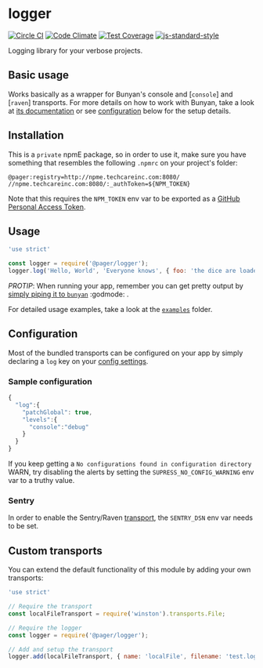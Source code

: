 # logger
[![Circle CI](https://circleci.com/gh/pagerinc/logger.svg?style=svg&circle-token=5d187ad739918f3029e28534e5bf046ece8120ae)](https://circleci.com/gh/pagerinc/logger) [![Code Climate](https://codeclimate.com/repos/556dcfce6956802d790056d6/badges/ab64b16efb1ac1481125/gpa.svg)](https://codeclimate.com/repos/556dcfce6956802d790056d6/feed) [![Test Coverage](https://codeclimate.com/repos/556dcfce6956802d790056d6/badges/ab64b16efb1ac1481125/coverage.svg)](https://codeclimate.com/repos/556dcfce6956802d790056d6/coverage) [![js-standard-style](https://img.shields.io/badge/code%20style-standard-brightgreen.svg?style=flat)](https://github.com/feross/standard)

Logging library for your verbose projects.


## Basic usage

Works basically as a wrapper for Bunyan's console and [`console`] and [`raven`] transports. For more details on how to work with Bunyan, take a look at [its documentation](https://github.com/trentm/node-bunyan) or see [configuration](#Configuration) below for the setup details.


## Installation

This is a `private` npmE package, so in order to use it, make sure you have something that resembles the following `.npmrc` on your project's folder:

```
@pager:registry=http://npme.techcareinc.com:8080/
//npme.techcareinc.com:8080/:_authToken=${NPM_TOKEN}
```

Note that this requires the `NPM_TOKEN` env var to be exported as a [GitHub Personal Access Token](https://help.github.com/articles/creating-an-access-token-for-command-line-use/).


## Usage

```javascript
'use strict'

const logger = require('@pager/logger');
logger.log('Hello, World', 'Everyone knows', { foo: 'the dice are loaded' });
```

*PROTIP*: When running your app, remember you can get pretty output by [simply piping it to `bunyan`](https://github.com/trentm/node-bunyan#cli-usage) :godmode: .

For detailed usage examples, take a look at the [`examples`](https://github.com/pagerinc/logger/tree/master/examples) folder.


## Configuration

Most of the bundled transports can be configured on your app by simply declaring a `log` key on your [config settings](https://github.com/lorenwest/node-config).


### Sample configuration

```javascript
{
  "log":{
    "patchGlobal": true,
    "levels":{
      "console":"debug"
    }
  }
}
```

If you keep getting a `No configurations found in configuration directory` WARN, try disabling the alerts by setting the `SUPRESS_NO_CONFIG_WARNING` env var to a truthy value.


### Sentry

In order to enable the Sentry/Raven [transport](https://github.com/chakrit/bunyan-raven), the `SENTRY_DSN` env var needs to be set.


## Custom transports

You can extend the default functionality of this module by adding your own transports:

```javascript
'use strict'

// Require the transport
const localFileTransport = require('winston').transports.File;

// Require the logger
const logger = require('@pager/logger');

// Add and setup the transport
logger.add(localFileTransport, { name: 'localFile', filename: 'test.log' });
```
